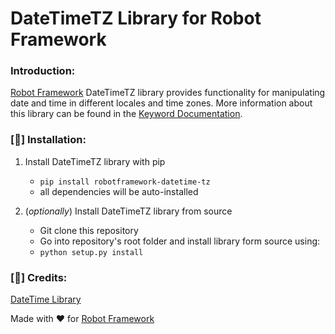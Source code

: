 # DateTimeTZ Library for Robot Framework

### Introduction:

[Robot Framework] DateTimeTZ library provides functionality for manipulating date and time in different locales and time zones. More information about this library can be found in the [Keyword Documentation].



### [:pushpin:] Installation:

1. Install DateTimeTZ library with pip
   - `pip install robotframework-datetime-tz`
   - all dependencies will be auto-installed

2. (*optionally*) Install DateTimeTZ library from source
   - Git clone this repository
   - Go into repository's root folder and install library form source using:
   - `python setup.py install`



### [:gift_heart:] Credits:

[DateTime Library]

Made with :heart: for [Robot Framework]

[Keyword Documentation]: https://testautomation.github.io/DateTimeTZ/doc/DateTimeTZ.html
[Robot Framework]: https://github.com/robotframework/robotframework
[DateTime Library]: https://github.com/rmerkushin/DateTime
